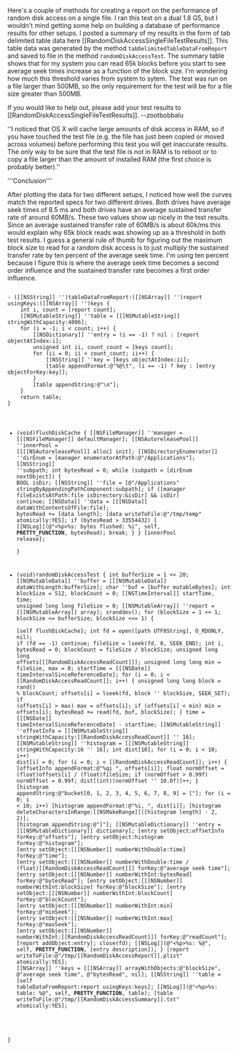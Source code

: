 

Here's a couple of methods for creating a report on the performance of random disk access on a single file. I ran this test on a dual 1.8 G5, but I wouldn't mind getting some help on building a database of performance results for other setups. I posted a summary of my results in the form of tab delimited table data here [[RandomDiskAccessSingleFileTestResults]]. This table data was generated by the method <code>tabDelimitedTableDataFromReport</code> and saved to file in the method <code>randomDiskAccessTest</code>. The summary table shows that for my system you can read 65k blocks before you start to see average seek times increase as a function of the block size. I'm wondering how much this threshold varies from system to sytem. The test was run on a file larger than 500MB, so the only requirement for the test will be for a file size greater than 500MB.

If you would like to help out, please add your test results to [[RandomDiskAccessSingleFileTestResults]]. --zootbobbalu

''I noticed that OS X will cache large amounts of disk access in RAM, so if you have touched the test file (e.g. the file has just been copied or moved across volumes) before performing this test you will get inaccurate results. The only way to be sure that the test file is not in RAM is to reboot or to copy a file larger than the amount of installed RAM (the first choice is probably better).''

'''Conclusion'''

After plotting the data for two different setups, I noticed how well the curves match the reported specs for two different drives. Both drives have average seek times of 8.5 ms and both drives have an average sustained transfer rate of around 60MB/s. These two values show up nicely in the test results. Since an average sustained transfer rate of 60MB/s is about 60k/ms this would explain why 65k block reads was showing up as a threshold in both test results. I guess a general rule of thumb for figuring out the maximum block size to read for a random disk access is to just multiply the sustained transfer rate by ten percent of the average seek time. I'm using ten percent because I figure this is where the average seek time becomes a second order influence and the sustained transfer rate becomes a first order influence.  

<code>
- ([[NSString]] '')tableDataFromReport:([[NSArray]] '')report usingKeys:([[NSArray]] '')keys {
	int i, count = [report count];
	[[NSMutableString]] ''table = [[[NSMutableString]] stringWithCapacity:4096];
	for (i = -1; i < count; i++) {
		[[NSDictionary]] ''entry = (i == -1) ? nil : [report objectAtIndex:i];
		unsigned int ii, count_count = [keys count];
		for (ii = 0; ii < count_count; ii++) {
			[[NSString]] ''key = [keys objectAtIndex:ii];
			[table appendFormat:@"%@\t", (i == -1) ? key : [entry objectForKey:key]];
		}
		[table appendString:@"\n"];
	}
	return table;
}

- (void)flushDiskCache {
	[[NSFileManager]] ''manager = [[[NSFileManager]] defaultManager];
	[[NSAutoreleasePool]] ''innerPool = [[[[NSAutoreleasePool]] alloc] init];
	[[NSDirectoryEnumerator]] ''dirEnum = [manager enumeratorAtPath:@"/Applications"];
	[[NSString]] ''subpath;
	int bytesRead = 0; 
	while (subpath = [dirEnum nextObject]) {
		BOOL isDir;
		[[NSString]] ''file = [@"/Applications" stringByAppendingPathComponent:subpath];
		if ([manager fileExistsAtPath:file isDirectory:&isDir] && isDir) continue;
		[[NSData]] ''data = [[[NSData]] dataWithContentsOfFile:file];
		bytesRead += [data length];
		[data writeToFile:@"/tmp/temp" atomically:YES];
		if (bytesRead > 33554432) {
			[[NSLog]](@"<%p>%s: bytes flushed: %i", self, __PRETTY_FUNCTION__, bytesRead);
			break;
		}
	}
	[innerPool release];	
}

- (void)randomDiskAccessTest {
	int bufferSize = 1 << 20;
	[[NSMutableData]] ''buffer = [[[NSMutableData]] dataWithLength:bufferSize];
	char ''buf = [buffer mutableBytes]; 
	int blockSize = 512, blockCount = 0;
	[[NSTimeInterval]] startTime, time;
	unsigned long long fileSize = 0;
	[[NSMutableArray]] ''report = [[[NSMutableArray]] array];
	sranddev();	
	for (blockSize = 1 << 1; blockSize <= bufferSize; blockSize <<= 1) {	
		[self flushDiskCache];
		int fd = open([path UTF8String], O_RDONLY, nil);
		if (fd == -1) continue;
		fileSize = lseek(fd, 0, SEEK_END);
		int i, bytesRead = 0;
		blockCount = fileSize / blockSize;
		unsigned long long offsets[[[RandomDiskAccessReadCount]]];
		unsigned long long min = fileSize, max = 0;
		startTime = [[[NSDate]] timeIntervalSinceReferenceDate];
		for (i = 0; i < [[RandomDiskAccessReadCount]]; i++) {
			unsigned long long block = rand() % blockCount;
			offsets[i] = lseek(fd, block '' blockSize, SEEK_SET);
			if (offsets[i] > max) max = offsets[i];
			if (offsets[i] < min) min = offsets[i];
			bytesRead += read(fd, buf, blockSize);
		}
		time = [[[NSDate]] timeIntervalSinceReferenceDate] - startTime;
		[[NSMutableString]] ''offsetInfo = [[[NSMutableString]] stringWithCapacity:[[RandomDiskAccessReadCount]] '' 16];
		[[NSMutableString]] ''histogram = [[[NSMutableString]] stringWithCapacity:16 '' 16];
		int dist[10];
		for (i = 0; i < 10; i++) dist[i] = 0;
		for (i = 0; i < [[RandomDiskAccessReadCount]]; i++) {
			[offsetInfo appendFormat:@"%qi ", offsets[i]];
			float normOffset = (float)offsets[i] / (float)fileSize;
			if (normOffset > 0.99f) normOffset = 0.99f;
			dist[(int)(normOffset '' 10.0f)]++;
		}
		[histogram appendString:@"bucket[0, 1, 2, 3, 4, 5, 6, 7, 8, 9] = ["];
		for (i = 0; i < 10; i++) [histogram appendFormat:@"%i, ", dist[i]];
		[histogram deleteCharactersInRange:[[NSMakeRange]]([histogram length] - 2, 2)];
		[histogram appendString:@"]"];
		[[NSMutableDictionary]] ''entry = [[[NSMutableDictionary]] dictionary];
		[entry setObject:offsetInfo forKey:@"offsets"];
		[entry setObject:histogram forKey:@"histogram"];
		[entry setObject:[[[NSNumber]] numberWithDouble:time] forKey:@"time"];
		[entry setObject:[[[NSNumber]] numberWithDouble:time / (float)[[RandomDiskAccessReadCount]]] 
				forKey:@"average seek time"];
		[entry setObject:[[[NSNumber]] numberWithInt:bytesRead] forKey:@"bytesRead"];
		[entry setObject:[[[NSNumber]] numberWithInt:blockSize] forKey:@"blockSize"];
		[entry setObject:[[[NSNumber]] numberWithInt:blockCount] forKey:@"blockCount"];
		[entry setObject:[[[NSNumber]] numberWithInt:min] forKey:@"minSeek"];
		[entry setObject:[[[NSNumber]] numberWithInt:max] forKey:@"maxSeek"];
		[entry setObject:[[[NSNumber]] numberWithInt:[[RandomDiskAccessReadCount]]] forKey:@"readCount"];
		[report addObject:entry];
		close(fd);
		[[NSLog]](@"<%p>%s: %@", self, __PRETTY_FUNCTION__, [entry description]);
	}
	[report writeToFile:@"/tmp/[[RandomDiskAccessReport]].plist" atomically:YES];
	[[NSArray]] ''keys = [[[NSArray]] arrayWithObjects:@"blockSize", @"average seek time", @"bytesRead", nil];
	[[NSString]] ''table = [self tableDataFromReport:report usingKeys:keys];
	[[NSLog]](@"<%p>%s: table: %@", self, __PRETTY_FUNCTION__, table);
	[table writeToFile:@"/tmp/[[RandomDiskAccessSummary]].txt" atomically:YES];

}

</code>